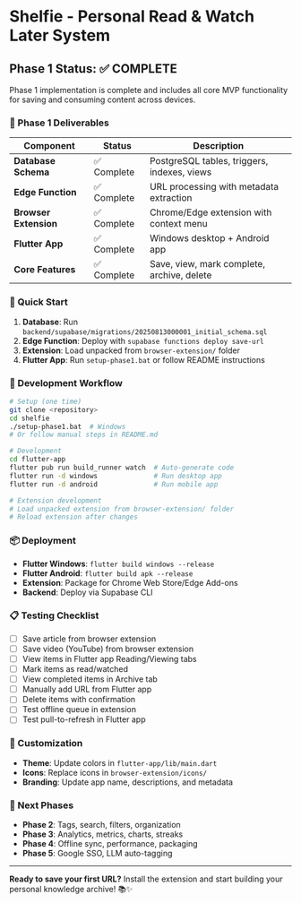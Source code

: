 # Shelfie - Personal Read & Watch Later System

## Phase 1 Status: ✅ COMPLETE

Phase 1 implementation is complete and includes all core MVP functionality for saving and consuming content across devices.

### 🎯 Phase 1 Deliverables

| Component | Status | Description |
|-----------|--------|-------------|
| **Database Schema** | ✅ Complete | PostgreSQL tables, triggers, indexes, views |
| **Edge Function** | ✅ Complete | URL processing with metadata extraction |
| **Browser Extension** | ✅ Complete | Chrome/Edge extension with context menu |
| **Flutter App** | ✅ Complete | Windows desktop + Android app |
| **Core Features** | ✅ Complete | Save, view, mark complete, archive, delete |

### 🚦 Quick Start

1. **Database**: Run `backend/supabase/migrations/20250813000001_initial_schema.sql`
2. **Edge Function**: Deploy with `supabase functions deploy save-url`
3. **Extension**: Load unpacked from `browser-extension/` folder
4. **Flutter App**: Run `setup-phase1.bat` or follow README instructions

### 🔄 Development Workflow

```bash
# Setup (one time)
git clone <repository>
cd shelfie
./setup-phase1.bat  # Windows
# Or follow manual steps in README.md

# Development
cd flutter-app
flutter pub run build_runner watch  # Auto-generate code
flutter run -d windows              # Run desktop app
flutter run -d android              # Run mobile app

# Extension development
# Load unpacked extension from browser-extension/ folder
# Reload extension after changes
```

### 📦 Deployment

- **Flutter Windows**: `flutter build windows --release`
- **Flutter Android**: `flutter build apk --release`
- **Extension**: Package for Chrome Web Store/Edge Add-ons
- **Backend**: Deploy via Supabase CLI

### 📋 Testing Checklist

- [ ] Save article from browser extension
- [ ] Save video (YouTube) from browser extension  
- [ ] View items in Flutter app Reading/Viewing tabs
- [ ] Mark items as read/watched
- [ ] View completed items in Archive tab
- [ ] Manually add URL from Flutter app
- [ ] Delete items with confirmation
- [ ] Test offline queue in extension
- [ ] Test pull-to-refresh in Flutter app

### 🎨 Customization

- **Theme**: Update colors in `flutter-app/lib/main.dart`
- **Icons**: Replace icons in `browser-extension/icons/`
- **Branding**: Update app name, descriptions, and metadata

### 🔮 Next Phases

- **Phase 2**: Tags, search, filters, organization
- **Phase 3**: Analytics, metrics, charts, streaks
- **Phase 4**: Offline sync, performance, packaging
- **Phase 5**: Google SSO, LLM auto-tagging

---

**Ready to save your first URL?** Install the extension and start building your personal knowledge archive! 📚✨
